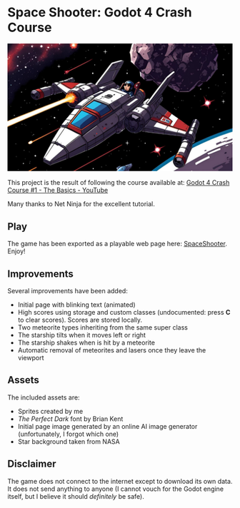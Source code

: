 # Space Shooter: Godot 4 Crash Course

![splashscreen.jpg](assets/splashscreen.jpg)

This project is the result of following the course available at:
[Godot 4 Crash Course #1 - The Basics - YouTube](https://www.youtube.com/watch?v=q7wlSvt0JIc)

Many thanks to Net Ninja for the excellent tutorial.

## Play

The game has been exported as a playable web page here: [SpaceShooter](https://fillumina.github.io/spaceshooter/). Enjoy!

## Improvements

Several improvements have been added:

* Initial page with blinking text (animated)
* High scores using storage and custom classes (undocumented: press **C** to clear scores). Scores are stored locally.
* Two meteorite types inheriting from the same super class
* The starship tilts when it moves left or right
* The starship shakes when is hit by a meteorite
* Automatic removal of meteorites and lasers once they leave the viewport

## Assets

The included assets are:

* Sprites created by me
* *The Perfect Dark* font by Brian Kent
* Initial page image generated by an online AI image generator (unfortunately, I forgot which one)
* Star background taken from NASA

## Disclaimer

The game does not connect to the internet except to download its own data. It does not send anything to anyone (I cannot vouch for the Godot engine itself, but I believe it should *definitely* be safe).
